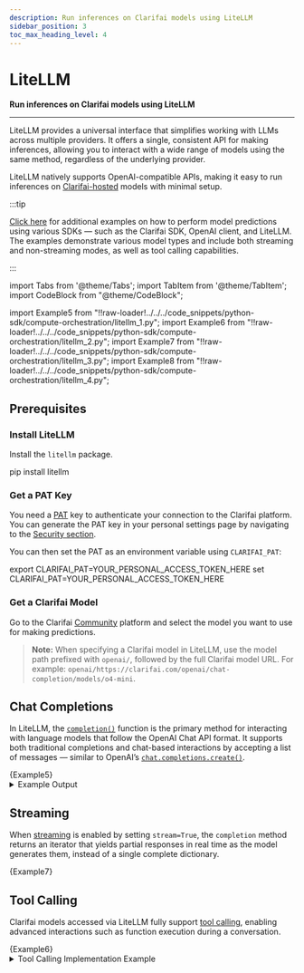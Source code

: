 ```yaml
---
description: Run inferences on Clarifai models using LiteLLM  
sidebar_position: 3
toc_max_heading_level: 4
---
```


# LiteLLM 

**Run inferences on Clarifai models using LiteLLM**
<hr />

LiteLLM provides a universal interface that simplifies working with LLMs across multiple providers. It offers a single, consistent API for making inferences, allowing you to interact with a wide range of models using the same method, regardless of the underlying provider.

LiteLLM natively supports OpenAI-compatible APIs, making it easy to run inferences on [Clarifai-hosted](https://docs.litellm.ai/docs/providers/clarifai) models with minimal setup.

:::tip

[Click here](https://github.com/Clarifai/examples/tree/main/models/model_predict) for additional examples on how to perform model predictions using various SDKs — such as the Clarifai SDK, OpenAI client, and LiteLLM. The examples demonstrate various model types and include both streaming and non-streaming modes, as well as tool calling capabilities.

:::

import Tabs from '@theme/Tabs';
import TabItem from '@theme/TabItem';
import CodeBlock from "@theme/CodeBlock";


import Example5 from "!!raw-loader!../../../code_snippets/python-sdk/compute-orchestration/litellm_1.py";
import Example6 from "!!raw-loader!../../../code_snippets/python-sdk/compute-orchestration/litellm_2.py";
import Example7 from "!!raw-loader!../../../code_snippets/python-sdk/compute-orchestration/litellm_3.py";
import Example8 from "!!raw-loader!../../../code_snippets/python-sdk/compute-orchestration/litellm_4.py";

## Prerequisites

### Install LiteLLM 

Install the `litellm` package.

<Tabs groupId="code">
<TabItem value="bash" label="Python">
    <CodeBlock className="language-bash"> pip install litellm </CodeBlock>
</TabItem>
</Tabs>

### Get a PAT Key

You need a [PAT](https://docs.clarifai.com/control/authentication/pat) key to authenticate your connection to the Clarifai platform. You can generate the PAT key in your personal settings page by navigating to the [Security section](https://clarifai.com/settings/security).

You can then set the PAT as an environment variable using `CLARIFAI_PAT`:

<Tabs groupId="code">
<TabItem value="bash" label="Unix-Like Systems">
    <CodeBlock className="language-bash"> export CLARIFAI_PAT=YOUR_PERSONAL_ACCESS_TOKEN_HERE </CodeBlock>
</TabItem>
<TabItem value="bash2" label="Windows">
    <CodeBlock className="language-bash"> set CLARIFAI_PAT=YOUR_PERSONAL_ACCESS_TOKEN_HERE </CodeBlock>
</TabItem>
</Tabs>


### Get a Clarifai Model

Go to the Clarifai [Community](https://clarifai.com/explore) platform and select the model you want to use for making predictions.

> **Note:** When specifying a Clarifai model in LiteLLM, use the model path prefixed with `openai/`, followed by the full Clarifai model URL.
For example: `openai/https://clarifai.com/openai/chat-completion/models/o4-mini`.

## Chat Completions

In LiteLLM, the [`completion()`](https://docs.litellm.ai/docs/completion) function is the primary method for interacting with language models that follow the OpenAI Chat API format. It supports both traditional completions and chat-based interactions by accepting a list of messages — similar to OpenAI’s [`chat.completions.create()`](https://docs.clarifai.com/compute/providers/open-ai#chat-completions).

<Tabs>
<TabItem value="python" label="Python SDK">
    <CodeBlock className="language-python">{Example5}</CodeBlock>
</TabItem>
</Tabs>

<details>
  <summary>Example Output</summary>
    <CodeBlock className="language-text">Hey there! I'm doing well, thanks for asking! How are you doing today? Is there anything I can help you with or would you like to chat about something?</CodeBlock>
</details>

## Streaming

When [streaming](https://docs.litellm.ai/docs/completion/stream) is enabled by setting `stream=True`, the `completion` method returns an iterator that yields partial responses in real time as the model generates them, instead of a single complete dictionary.

<Tabs>
<TabItem value="python" label="Python SDK">
    <CodeBlock className="language-python">{Example7}</CodeBlock>
</TabItem>
</Tabs>

## Tool Calling

Clarifai models accessed via LiteLLM fully support [tool calling](https://docs.clarifai.com/compute/models/inference/api#tool-calling), enabling advanced interactions such as function execution during a conversation.

<Tabs>
<TabItem value="python" label="Python SDK">
    <CodeBlock className="language-python">{Example6}</CodeBlock>
</TabItem>
</Tabs>

<details>
  <summary> Tool Calling Implementation Example</summary>
    <CodeBlock className="language-python">{Example8} </CodeBlock>
</details>
